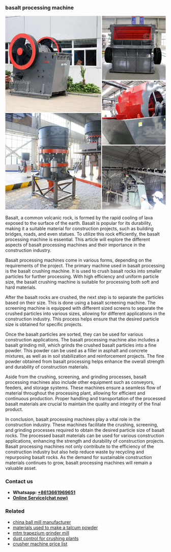 <h3>basalt processing machine</h3><img src='1708497264.jpg' alt=''><p>Basalt, a common volcanic rock, is formed by the rapid cooling of lava exposed to the surface of the earth. Basalt is popular for its durability, making it a suitable material for construction projects, such as building bridges, roads, and even statues. To utilize this rock efficiently, the basalt processing machine is essential. This article will explore the different aspects of basalt processing machines and their importance in the construction industry.</p><p>Basalt processing machines come in various forms, depending on the requirements of the project. The primary machine used in basalt processing is the basalt crushing machine. It is used to crush basalt rocks into smaller particles for further processing. With high efficiency and uniform particle size, the basalt crushing machine is suitable for processing both soft and hard materials.</p><p>After the basalt rocks are crushed, the next step is to separate the particles based on their size. This is done using a basalt screening machine. The screening machine is equipped with different sized screens to separate the crushed particles into various sizes, allowing for different applications in the construction industry. This process helps ensure that the desired particle size is obtained for specific projects.</p><p>Once the basalt particles are sorted, they can be used for various construction applications. The basalt processing machine also includes a basalt grinding mill, which grinds the crushed basalt particles into a fine powder. This powder can be used as a filler in asphalt and concrete mixtures, as well as in soil stabilization and reinforcement projects. The fine powder obtained from basalt processing helps enhance the overall strength and durability of construction materials.</p><p>Aside from the crushing, screening, and grinding processes, basalt processing machines also include other equipment such as conveyors, feeders, and storage systems. These machines ensure a seamless flow of material throughout the processing plant, allowing for efficient and continuous production. Proper handling and transportation of the processed basalt materials are crucial to maintain the quality and integrity of the final product.</p><p>In conclusion, basalt processing machines play a vital role in the construction industry. These machines facilitate the crushing, screening, and grinding processes required to obtain the desired particle size of basalt rocks. The processed basalt materials can be used for various construction applications, enhancing the strength and durability of construction projects. Basalt processing machines not only contribute to the efficiency of the construction industry but also help reduce waste by recycling and repurposing basalt rocks. As the demand for sustainable construction materials continues to grow, basalt processing machines will remain a valuable asset.</p><h3>Contact us</h3><ul><li><strong>Whatsapp:&nbsp;<a href="https://wa.me/8613661969651">+8613661969651</a></strong></li><li><a href="https://swt.shibang-china.com/?git&amp;zhl&amp;basalt processing machine"><strong>Online Service(chat now)</strong></a></li></ul><h3>Related</h3><ul><li><a href='china ball mill manufacturer.md'>china ball mill manufacturer</a></li><li><a href='materials used to make a talcum powder.md'>materials used to make a talcum powder</a></li><li><a href='mtm trapezium grinder mill.md'>mtm trapezium grinder mill</a></li><li><a href='dust control for crushing plants.md'>dust control for crushing plants</a></li><li><a href='crusher machine price list.md'>crusher machine price list</a></li></ul>